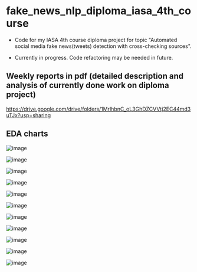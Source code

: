 # fake_news_nlp_diploma_iasa_4th_course

* Code for my IASA 4th course diploma project for topic "Automated social media fake news(tweets) detection with cross-checking sources".

* Currently in progress. Code refactoring may be needed in future.

## Weekly reports in pdf (detailed description and analysis of currently done work on diploma project)
https://drive.google.com/drive/folders/1MrlhbnC_oL3GhDZCVVtj2EC44md3uTJx?usp=sharing

## EDA charts

![image](https://user-images.githubusercontent.com/43760986/234585577-47483c24-8bfe-4e76-bcda-c5638b84906d.png)

![image](https://user-images.githubusercontent.com/43760986/234585614-582c2804-79ed-477d-8440-e1ea22226167.png)

![image](https://user-images.githubusercontent.com/43760986/234585629-17c4448e-3256-4e88-b576-6b96e999252e.png)

![image](https://user-images.githubusercontent.com/43760986/234585645-cd18fc41-907e-473f-a13f-36f0658ba75d.png)


![image](https://user-images.githubusercontent.com/43760986/234585662-80bb62b3-6605-4df8-91ea-51bd8163f041.png)


![image](https://user-images.githubusercontent.com/43760986/234585685-fcfddaad-fc66-43d3-89ad-494a4e883e43.png)


![image](https://user-images.githubusercontent.com/43760986/234585700-4315794e-b66e-4fae-89f0-d8ba740d40e3.png)


![image](https://user-images.githubusercontent.com/43760986/234585716-d8d79bcd-1dea-4803-80e7-15f053775a34.png)


![image](https://user-images.githubusercontent.com/43760986/234585739-d848487b-deb5-4bdd-a2a6-21e09580e7ac.png)


![image](https://user-images.githubusercontent.com/43760986/234585755-bc3b6b26-c9a1-4eb7-9cc8-e9676635cc09.png)


![image](https://user-images.githubusercontent.com/43760986/234585775-b10ddd0a-7a16-4b2a-88e5-9e177dbaa3ff.png)

